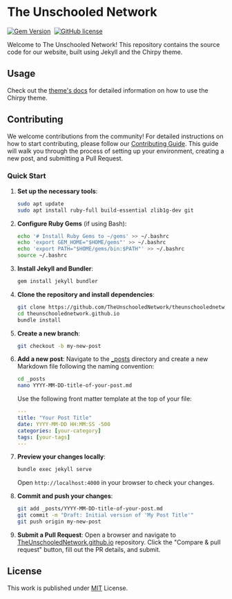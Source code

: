 # The Unschooled Network

[![Gem Version](https://img.shields.io/gem/v/jekyll-theme-chirpy)][gem]&nbsp;
[![GitHub license](https://img.shields.io/github/license/cotes2020/chirpy-starter.svg?color=blue)][mit]

Welcome to The Unschooled Network! This repository contains the source code for our website, built using Jekyll and the Chirpy theme.

## Usage

Check out the [theme's docs](https://github.com/cotes2020/jekyll-theme-chirpy/wiki) for detailed information on how to use the Chirpy theme.

## Contributing

We welcome contributions from the community! For detailed instructions on how to start contributing, please follow our [Contributing Guide](https://theunschoolednetwork.github.io/posts/Contributing-to-Unschooled/). This guide will walk you through the process of setting up your environment, creating a new post, and submitting a Pull Request.

### Quick Start

1. **Set up the necessary tools**:
    ```bash
    sudo apt update
    sudo apt install ruby-full build-essential zlib1g-dev git
    ```

2. **Configure Ruby Gems** (if using Bash):
    ```bash
    echo '# Install Ruby Gems to ~/gems' >> ~/.bashrc
    echo 'export GEM_HOME="$HOME/gems"' >> ~/.bashrc
    echo 'export PATH="$HOME/gems/bin:$PATH"' >> ~/.bashrc
    source ~/.bashrc
    ```

3. **Install Jekyll and Bundler**:
    ```bash
    gem install jekyll bundler
    ```

4. **Clone the repository and install dependencies**:
    ```bash
    git clone https://github.com/TheUnschooledNetwork/theunschoolednetwork.github.io.git
    cd theunschoolednetwork.github.io
    bundle install
    ```

5. **Create a new branch**:
    ```bash
    git checkout -b my-new-post
    ```

6. **Add a new post**:
    Navigate to the [_posts](http://_vscodecontentref_/2) directory and create a new Markdown file following the naming convention:
    ```bash
    cd _posts
    nano YYYY-MM-DD-title-of-your-post.md
    ```

    Use the following front matter template at the top of your file:
    ```yml
    ---
    title: "Your Post Title"
    date: YYYY-MM-DD HH:MM:SS -500
    categories: [your-category]
    tags: [your-tags]
    ---
    ```

7. **Preview your changes locally**:
    ```bash
    bundle exec jekyll serve
    ```
    Open `http://localhost:4000` in your browser to check your changes.

8. **Commit and push your changes**:
    ```bash
    git add _posts/YYYY-MM-DD-title-of-your-post.md
    git commit -m "Draft: Initial version of 'My Post Title'"
    git push origin my-new-post
    ```

9. **Submit a Pull Request**:
    Open a browser and navigate to [TheUnschooledNetwork.github.io](https://github.com/TheUnschooledNetwork/theunschoolednetwork.github.io) repository. Click the "Compare & pull request" button, fill out the PR details, and submit.


## License

This work is published under [MIT][mit] License.

[gem]: https://rubygems.org/gems/jekyll-theme-chirpy
[chirpy]: https://github.com/cotes2020/jekyll-theme-chirpy/
[mit]: https://github.com/cotes2020/chirpy-starter/blob/master/LICENSE